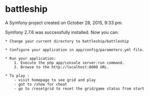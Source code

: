battleship
==========

A Symfony project created on October 28, 2015, 9:33 pm.

Symfony 2.7.6 was successfully installed. Now you can:

    * Change your current directory to battleship/battleship

    * Configure your application in app/config/parameters.yml file.

    * Run your application:
        1. Execute the php app/console server:run command.
        2. Browse to the http://localhost:8000 URL.

    * To play :
        - visit homepage to see grid and play
        - got to /show for cheat
        - go to /resetgrid to reset the grid/game status from start
